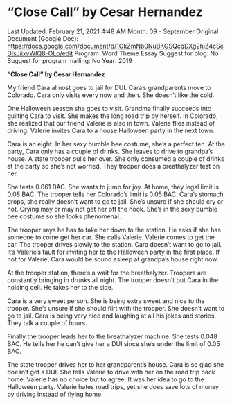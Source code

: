 # “Close Call” by Cesar Hernandez

Last Updated: February 21, 2021 4:48 AM
Month: 09 - September
Original Document (Google Doc): https://docs.google.com/document/d/1OkZmNb0NuBKGSQcqDXg2hjZ4cSeDlsJiixvWIQ8-OLo/edit
Program: Word Theme Essay
Suggest for blog: No
Suggest for program mailing: No
Year: 2019

**“Close Call” by Cesar Hernandez**

My friend Cara almost goes to jail for DUI. Cara’s grandparents move to Colorado. Cara only visits every now and then. She doesn’t like the cold.

One Halloween season she goes to visit. Grandma finally succeeds into guilting Cara to visit. She makes the long road trip by herself. In Colorado, she realized that our friend Valerie is also in town. Valerie flies instead of driving. Valerie invites Cara to a house Halloween party in the next town.

Cara is an eight. In her sexy bumble bee costume, she’s a perfect ten. At the party, Cara only has a couple of drinks. She leaves to drive to grandpa’s house. A state trooper pulls her over. She only consumed a couple of drinks at the party so she’s not worried. They trooper does a breathalyzer test on her.

She tests 0.061 BAC. She wants to jump for joy. At home, they legal limit is 0.08 BAC. The trooper tells her Colorado’s limit is 0.05 BAC. Cara’s stomach drops, she really doesn’t want to go to jail. She’s unsure if she should cry or not. Crying may or may not get her off the hook. She’s in the sexy bumble bee costume so she looks phenomenal.

The trooper says he has to take her down to the station. He asks if she has someone to come get her car. She calls Valerie. Valerie comes to get the car. The trooper drives slowly to the station. Cara doesn’t want to go to jail. It’s Valerie’s fault for inviting her to the Halloween party in the first place. If not for Valerie, Cara would be sound asleep at grandpa’s house right now.

At the trooper station, there’s a wait for the breathalyzer. Troopers are constantly bringing in drunks all night. The trooper doesn’t put Cara in the holding cell. He takes her to the side.

Cara is a very sweet person. She is being extra sweet and nice to the trooper. She’s unsure if she should flirt with the trooper. She doesn’t want to go to jail. Cara is being very nice and laughing at all his jokes and stories. They talk a couple of hours.

Finally the trooper leads her to the breathalyzer machine. She tests 0.048 BAC. He tells her he can’t give her a DUI since she’s under the limit of 0.05 BAC.

The state trooper drives her to her grandparent’s house. Cara is so glad she doesn’t get a DUI. She tells Valerie to drive with her on the road trip back home. Valerie has no choice but to agree. It was her idea to go to the Halloween party. Valerie hates road trips, yet she does save lots of money by driving instead of flying home.